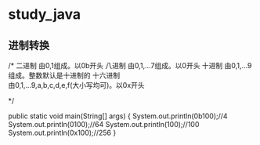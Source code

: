 # study_java


## 进制转换
/*
	二进制	
		由0,1组成。以0b开头
	八进制	
		由0,1,…7组成。以0开头
	十进制	
		由0,1,…9组成。整数默认是十进制的
	十六进制    
		由0,1,…9,a,b,c,d,e,f(大小写均可)。以0x开头

*/

public static void main(String[] args) {
		System.out.println(0b100);//4
		System.out.println(0100);//64
		System.out.println(100);//100
		System.out.println(0x100);//256
	}

